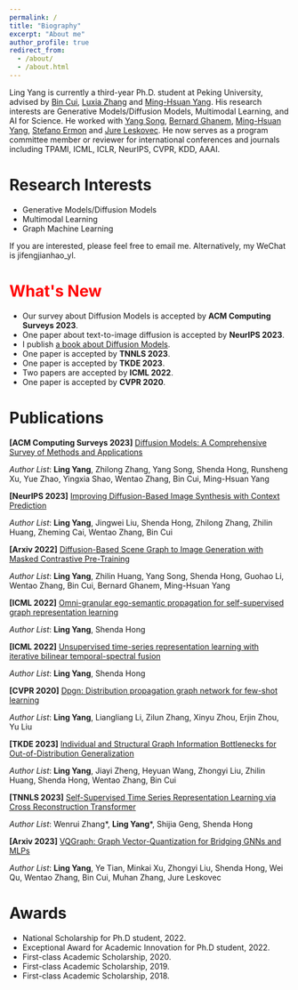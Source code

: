 ```yaml
---
permalink: /
title: "Biography"
excerpt: "About me"
author_profile: true
redirect_from: 
  - /about/
  - /about.html
---
```


Ling Yang is currently a third-year Ph.D. student at Peking University, advised by [Bin Cui](https://cuibinpku.github.io/), [Luxia Zhang](https://scholar.google.com/citations?user=qvRlo5wAAAAJ&hl=en) and [Ming-Hsuan Yang](https://scholar.google.com/citations?user=p9-ohHsAAAAJ&hl=zh-CN). His research interests are Generative Models/Diffusion Models, Multimodal Learning, and AI for Science. He worked with [Yang Song](https://yang-song.net/), [Bernard Ghanem](https://scholar.google.com/citations?user=rVsGTeEAAAAJ&hl=zh-CN),  [Ming-Hsuan Yang](https://scholar.google.com/citations?user=p9-ohHsAAAAJ&hl=zh-CN), [Stefano Ermon](https://scholar.google.com/citations?user=ogXTOZ4AAAAJ&hl=en) and [Jure Leskovec](https://scholar.google.com/citations?user=Q_kKkIUAAAAJ&hl=zh-CN). He now serves as a program committee member or reviewer for international conferences and journals including TPAMI, ICML, ICLR, NeurIPS, CVPR, KDD, AAAI.

 

# Research Interests
* Generative Models/Diffusion Models
* Multimodal Learning
* Graph Machine Learning

If you are interested, please feel free to email me. Alternatively, my WeChat is jifengjianhao_yl. 

# <font color=red> What's New </font>
* Our survey about Diffusion Models is accepted by **ACM Computing Surveys 2023**.
* One paper about text-to-image diffusion is accepted by **NeurIPS 2023**.
* I publish [a book about Diffusion Models](https://item.m.jd.com/product/14075554.html).
* One paper is accepted by **TNNLS 2023**.
* One paper is accepted by **TKDE 2023**.
* Two papers are accepted by **ICML 2022**.
* One paper is accepted by **CVPR 2020**.

# Publications

**[ACM Computing Surveys 2023]** [Diffusion Models: A Comprehensive Survey of Methods and Applications](https://arxiv.org/abs/2209.00796)

*Author List*: **Ling Yang**, Zhilong Zhang, Yang Song, Shenda Hong, Runsheng Xu, Yue Zhao, Yingxia Shao, Wentao Zhang, Bin Cui, Ming-Hsuan Yang

**[NeurIPS 2023]** [Improving Diffusion-Based Image Synthesis with Context Prediction](https://scholar.google.com.hk/citations?view_op=list_works&hl=zh-CN&hl=zh-CN&user=sIKujqAAAAAJ)

*Author List*: **Ling Yang**, Jingwei Liu, Shenda Hong, Zhilong Zhang, Zhilin Huang, Zheming Cai, Wentao Zhang, Bin Cui

**[Arxiv 2022]** [Diffusion-Based Scene Graph to Image Generation with Masked Contrastive Pre-Training](https://arxiv.org/abs/2211.11138)

*Author List*: **Ling Yang**, Zhilin Huang, Yang Song, Shenda Hong, Guohao Li, Wentao Zhang, Bin Cui, Bernard Ghanem, Ming-Hsuan Yang

**[ICML 2022]** [Omni-granular ego-semantic propagation for self-supervised graph representation learning](https://proceedings.mlr.press/v162/yang22d.html)

*Author List*: **Ling Yang**, Shenda Hong


**[ICML 2022]** [Unsupervised time-series representation learning with iterative bilinear temporal-spectral fusion](https://proceedings.mlr.press/v162/yang22e.html)

*Author List*: **Ling Yang**, Shenda Hong

**[CVPR 2020]** [Dpgn: Distribution propagation graph network for few-shot learning](http://openaccess.thecvf.com/content_CVPR_2020/html/Yang_DPGN_Distribution_Propagation_Graph_Network_for_Few-Shot_Learning_CVPR_2020_paper.html)

*Author List*: **Ling Yang**, Liangliang Li, Zilun Zhang, Xinyu Zhou, Erjin Zhou, Yu Liu 


**[TKDE 2023]** [Individual and Structural Graph Information Bottlenecks for Out-of-Distribution Generalization](https://ieeexplore.ieee.org/abstract/document/10168296/)

*Author List*: **Ling Yang**, Jiayi Zheng, Heyuan Wang, Zhongyi Liu, Zhilin Huang, Shenda Hong, Wentao Zhang, Bin Cui


**[TNNLS 2023]** [Self-Supervised Time Series Representation Learning via Cross Reconstruction Transformer](https://arxiv.org/abs/2205.09928)

*Author List*: Wenrui Zhang\*, **Ling Yang**\*, Shijia Geng, Shenda Hong



**[Arxiv 2023]** [VQGraph: Graph Vector-Quantization for Bridging GNNs and MLPs](https://arxiv.org/abs/2308.02117)

*Author List*: **Ling Yang**, Ye Tian, Minkai Xu, Zhongyi Liu, Shenda Hong, Wei Qu, Wentao Zhang, Bin Cui, Muhan Zhang, Jure Leskovec

# Awards

* National Scholarship for Ph.D student, 2022.
* Exceptional Award for Academic Innovation for Ph.D student, 2022.
* First-class Academic Scholarship, 2020.
* First-class Academic Scholarship, 2019.
* First-class Academic Scholarship, 2018.


 

 
